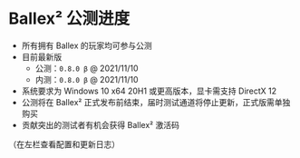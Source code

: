 # Ballex² 公测进度

- 所有拥有 Ballex 的玩家均可参与公测
- 目前最新版
  - 公测：`0.8.0 β` @ 2021/11/10
  - 内测：`0.8.0 β` @ 2021/11/10
- 系统要求为 Windows 10 x64 20H1 或更高版本，显卡需支持 DirectX 12
- 公测将在 Ballex² 正式发布前结束，届时测试通道将停止更新，正式版需单独购买
- 贡献突出的测试者有机会获得 Ballex² 激活码

（在左栏查看配置和更新日志）
